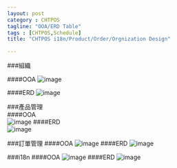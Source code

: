 ```yaml
---
layout: post
category : CHTPOS 
tagline: "OOA/ERD Table"
tags : [CHTPOS,Schedule]
title: "CHTPOS i18n/Product/Order/Orgnization Design"

---
```


###組織

####OOA
![image](https://farm9.staticflickr.com/8681/16183059249_fe188b9e3b_o.png)

####ERD
![image](https://farm9.staticflickr.com/8668/15749290953_f15cc90b40_o.png)

###產品管理  
####OOA  
![image](https://farm9.staticflickr.com/8626/16181652128_1e41667515_o.png)
####ERD  
![image](https://farm9.staticflickr.com/8660/16181655468_131280a9a7_o.png)

###訂單管理
####OOA
![image](https://farm8.staticflickr.com/7380/16368385862_0066f049ea_o.png)
####ERD
![image](https://farm8.staticflickr.com/7298/16183073339_a026b382b1_o.png)

###i18n
####OOA
![image](https://farm8.staticflickr.com/7282/15749312743_588f778dbe_o.png)
####ERD
![image](https://farm9.staticflickr.com/8573/15746857444_5d59b922ce_o.png)
